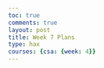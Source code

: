 ```yaml
---
toc: true
comments: true
layout: post
title: Week 7 Plans
type: hax
courses: {csa: {week: 4}}
---
```


